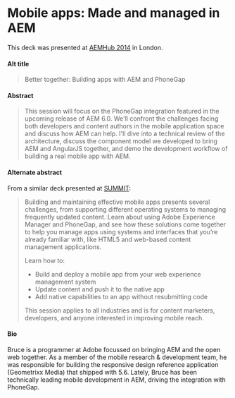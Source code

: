 Mobile apps: Made and managed in AEM
====================================

This deck was presented at [AEMHub 2014](http://aemhub.cognifide.com/speakers.html#Bruce-Lefebvre) in London.

#### Alt title

> Better together: Building apps with AEM and PhoneGap

#### Abstract

> This session will focus on the PhoneGap integration featured in the upcoming release of AEM 6.0. We'll confront the challenges facing both developers and content authors in the mobile application space and discuss how AEM can help. I'll dive into a technical review of the architecture, discuss the component model we developed to bring AEM and AngularJS together, and demo the development workflow of building a real mobile app with AEM.

#### Alternate abstract

From a similar deck presented at [SUMMIT](https://adobesummit.activeevents.com/2014/slc/connect/sessionDetail.ww?SESSION_ID=1211):

> Building and maintaining effective mobile apps presents several challenges, from supporting different operating systems to managing frequently updated content. Learn about using Adobe Experience Manager and PhoneGap, and see how these solutions come together to help you manage apps using systems and interfaces that you’re already familiar with, like HTML5 and web-based content management applications.
> 
> Learn how to:
>* Build and deploy a mobile app from your web experience management system
>* Update content and push it to the native app
>* Add native capabilities to an app without resubmitting code
>
> This session applies to all industries and is for content marketers, developers, and anyone interested in improving mobile reach.

#### Bio

Bruce is a programmer at Adobe focussed on bringing AEM and the open web together. As a member of the mobile research & development team, he was responsible for building the responsive design reference application (Geometrixx Media) that shipped with 5.6. Lately, Bruce has been technically leading mobile development in AEM, driving the integration with PhoneGap.